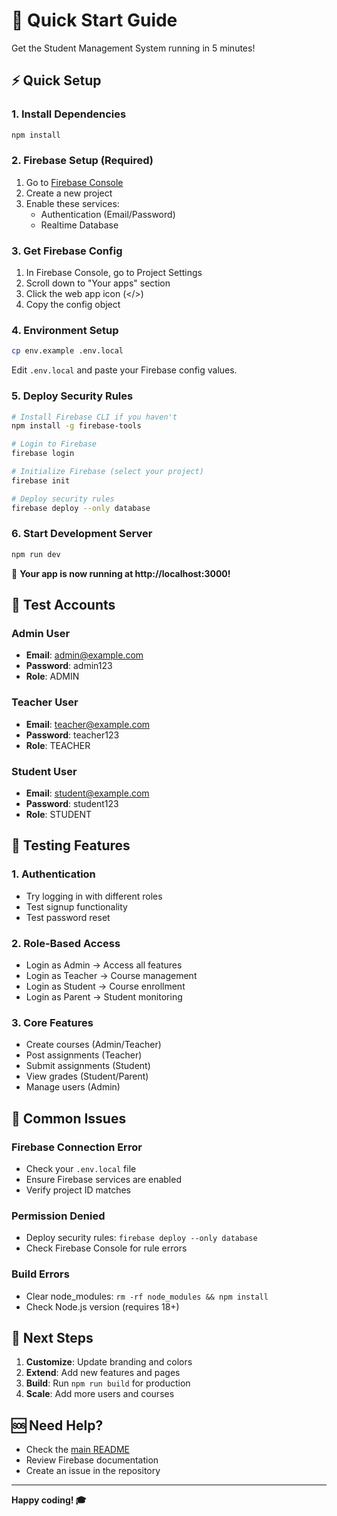 # 🚀 Quick Start Guide

Get the Student Management System running in 5 minutes!

## ⚡ Quick Setup

### 1. Install Dependencies
```bash
npm install
```

### 2. Firebase Setup (Required)
1. Go to [Firebase Console](https://console.firebase.google.com/)
2. Create a new project
3. Enable these services:
   - Authentication (Email/Password)
   - Realtime Database

### 3. Get Firebase Config
1. In Firebase Console, go to Project Settings
2. Scroll down to "Your apps" section
3. Click the web app icon (</>)
4. Copy the config object

### 4. Environment Setup
```bash
cp env.example .env.local
```
Edit `.env.local` and paste your Firebase config values.

### 5. Deploy Security Rules
```bash
# Install Firebase CLI if you haven't
npm install -g firebase-tools

# Login to Firebase
firebase login

# Initialize Firebase (select your project)
firebase init

# Deploy security rules
firebase deploy --only database
```

### 6. Start Development Server
```bash
npm run dev
```

🎉 **Your app is now running at http://localhost:3000!**

## 🔐 Test Accounts

### Admin User
- **Email**: admin@example.com
- **Password**: admin123
- **Role**: ADMIN

### Teacher User
- **Email**: teacher@example.com
- **Password**: teacher123
- **Role**: TEACHER

### Student User
- **Email**: student@example.com
- **Password**: student123
- **Role**: STUDENT

## 🧪 Testing Features

### 1. Authentication
- Try logging in with different roles
- Test signup functionality
- Test password reset

### 2. Role-Based Access
- Login as Admin → Access all features
- Login as Teacher → Course management
- Login as Student → Course enrollment
- Login as Parent → Student monitoring

### 3. Core Features
- Create courses (Admin/Teacher)
- Post assignments (Teacher)
- Submit assignments (Student)
- View grades (Student/Parent)
- Manage users (Admin)

## 🚨 Common Issues

### Firebase Connection Error
- Check your `.env.local` file
- Ensure Firebase services are enabled
- Verify project ID matches

### Permission Denied
- Deploy security rules: `firebase deploy --only database`
- Check Firebase Console for rule errors

### Build Errors
- Clear node_modules: `rm -rf node_modules && npm install`
- Check Node.js version (requires 18+)

## 📱 Next Steps

1. **Customize**: Update branding and colors
2. **Extend**: Add new features and pages
3. **Build**: Run `npm run build` for production
4. **Scale**: Add more users and courses

## 🆘 Need Help?

- Check the [main README](README.md)
- Review Firebase documentation
- Create an issue in the repository

---

**Happy coding! 🎓**
